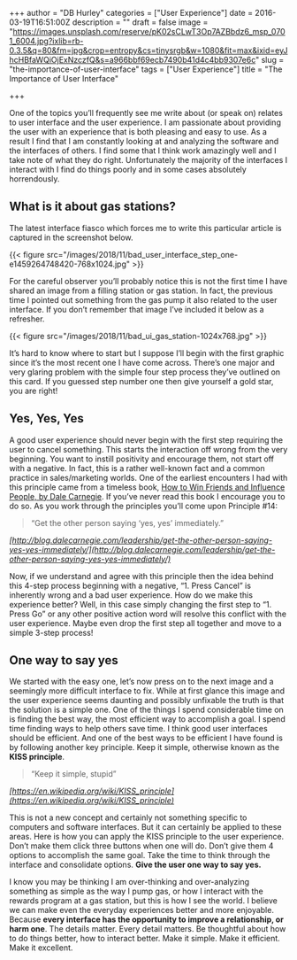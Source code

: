 +++
author = "DB Hurley"
categories = ["User Experience"]
date = 2016-03-19T16:51:00Z
description = ""
draft = false
image = "https://images.unsplash.com/reserve/pK02sCLwT3Op7AZBbdz6_msp_0701_6004.jpg?ixlib=rb-0.3.5&q=80&fm=jpg&crop=entropy&cs=tinysrgb&w=1080&fit=max&ixid=eyJhcHBfaWQiOjExNzczfQ&s=a966bbf69ecb7490b41d4c4bb9307e6c"
slug = "the-importance-of-user-interface"
tags = ["User Experience"]
title = "The Importance of User Interface"

+++


One of the topics you’ll frequently see me write about (or speak on) relates to user interface and the user experience. I am passionate about providing the user with an experience that is both pleasing and easy to use. As a result I find that I am constantly looking at and analyzing the software and the interfaces of others. I find some that I think work amazingly well and I take note of what they do right. Unfortunately the majority of the interfaces I interact with I find do things poorly and in some cases absolutely horrendously.

## What is it about gas stations?

The latest interface fiasco which forces me to write this particular article is captured in the screenshot below.

{{< figure src="/images/2018/11/bad_user_interface_step_one-e1459264748420-768x1024.jpg" >}}

For the careful observer you’ll probably notice this is not the first time I have shared an image from a filling station or gas station. In fact, the previous time I pointed out something from the gas pump it also related to the user interface. If you don’t remember that image I’ve included it below as a refresher.

{{< figure src="/images/2018/11/bad_ui_gas_station-1024x768.jpg" >}}

It’s hard to know where to start but I suppose I’ll begin with the first graphic since it’s the most recent one I have come across. There’s one major and very glaring problem with the simple four step process they’ve outlined on this card. If you guessed step number one then give yourself a gold star, you are right!

## Yes, Yes, Yes

A good user experience should never begin with the first step requiring the user to cancel something. This starts the interaction off wrong from the very beginning. You want to instill positivity and encourage them, not start off with a negative. In fact, this is a rather well-known fact and a common practice in sales/marketing worlds. One of the earliest encounters I had with this principle came from a timeless book, [How to Win Friends and Influence People, by Dale Carnegie](https://en.wikipedia.org/wiki/How_to_Win_Friends_and_Influence_People). If you’ve never read this book I encourage you to do so. As you work through the principles you’ll come upon Principle #14:

> “Get the other person saying ‘yes, yes’ immediately.”

_[http://blog.dalecarnegie.com/leadership/get-the-other-person-saying-yes-yes-immediately/](http://blog.dalecarnegie.com/leadership/get-the-other-person-saying-yes-yes-immediately/)_

Now, if we understand and agree with this principle then the idea behind this 4-step process beginning with a negative, “1. Press Cancel” is inherently wrong and a bad user experience. How do we make this experience better? Well, in this case simply changing the first step to “1. Press Go” or any other positive action word will resolve this conflict with the user experience. Maybe even drop the first step all together and move to a simple 3-step process!

## One way to say yes

We started with the easy one, let’s now press on to the next image and a seemingly more difficult interface to fix. While at first glance this image and the user experience seems daunting and possibly unfixable the truth is that the solution is a simple one. One of the things I spend considerable time on is finding the best way, the most efficient way to accomplish a goal. I spend time finding ways to help others save time. I think good user interfaces should be efficient. And one of the best ways to be efficient I have found is by following another key principle. Keep it simple, otherwise known as the **KISS principle**.

> “Keep it simple, stupid”

_[https://en.wikipedia.org/wiki/KISS_principle](https://en.wikipedia.org/wiki/KISS_principle)_

This is not a new concept and certainly not something specific to computers and software interfaces. But it can certainly be applied to these areas. Here is how you can apply the KISS principle to the user experience. Don’t make them click three buttons when one will do. Don’t give them 4 options to accomplish the same goal. Take the time to think through the interface and consolidate options. **Give the user one way to say yes.**

I know you may be thinking I am over-thinking and over-analyzing something as simple as the way I pump gas, or how I interact with the rewards program at a gas station, but this is how I see the world. I believe we can make even the everyday experiences better and more enjoyable. Because **every interface has the opportunity to improve a relationship, or harm one**. The details matter. Every detail matters. Be thoughtful about how to do things better, how to interact better. Make it simple. Make it efficient. Make it excellent.

